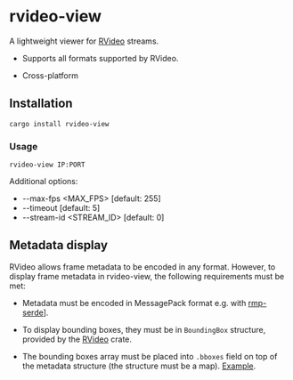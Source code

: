 # rvideo-view

A lightweight viewer for [RVideo](https://crates.io/rvideo) streams.

* Supports all formats supported by RVideo.

* Cross-platform

## Installation

```
cargo install rvideo-view
```

### Usage

```
rvideo-view IP:PORT
```

Additional options:

* --max-fps <MAX_FPS>      [default: 255]
* --timeout <TIMEOUT>      [default: 5]
* --stream-id <STREAM_ID>  [default: 0]

## Metadata display

RVideo allows frame metadata to be encoded in any format. However, to display
frame metadata in rvideo-view, the following requirements must be met:

* Metadata must be encoded in MessagePack format e.g. with
  [rmp-serde](https://crates.io/rmp-serde)].

* To display bounding boxes, they must be in `BoundingBox` structure, provided
  by the [RVideo](https://crates.io/rvideo) crate.

* The bounding boxes array must be placed into `.bboxes` field on top of the
  metadata structure (the structure must be a map).
  [Example](https://github.com/roboplc/rvideo/blob/main/examples/server.rs).
